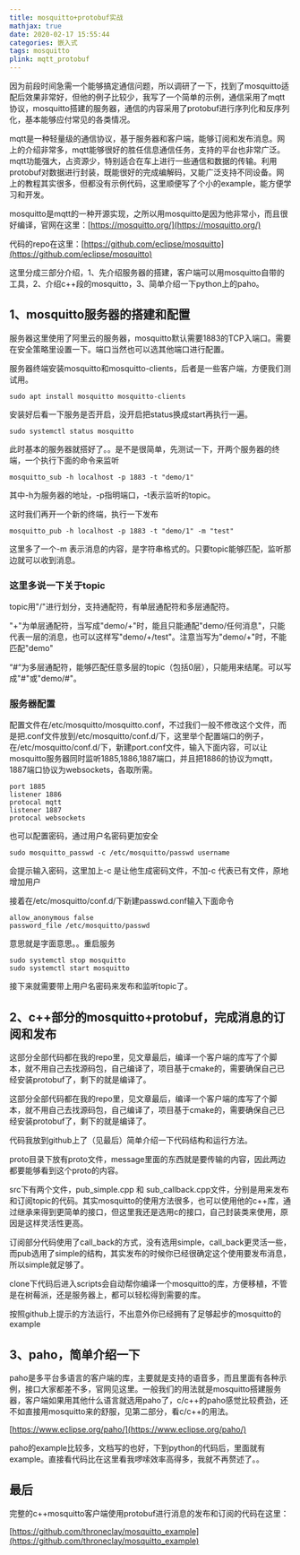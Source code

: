 ```yaml
---
title: mosquitto+protobuf实战
mathjax: true
date: 2020-02-17 15:55:44
categories: 嵌入式
tags: mosquitto
plink: mqtt_protobuf
---
```


因为前段时间急需一个能够搞定通信问题，所以调研了一下，找到了mosquitto适配后效果非常好，但他的例子比较少，我写了一个简单的示例，通信采用了mqtt协议，mosquitto搭建的服务器，通信的内容采用了protobuf进行序列化和反序列化，基本能够应付常见的各类情况。

mqtt是一种轻量级的通信协议，基于服务器和客户端，能够订阅和发布消息。网上的介绍非常多，mqtt能够很好的胜任信息通信任务，支持的平台也非常广泛。mqtt功能强大，占资源少，特别适合在车上进行一些通信和数据的传输。利用protobuf对数据进行封装，既能很好的完成编解码，又能广泛支持不同设备。网上的教程其实很多，但都没有示例代码，这里顺便写了个小的example，能方便学习和开发。

mosquitto是mqtt的一种开源实现，之所以用mosquitto是因为他非常小，而且很好编译，官网在这里：[https://mosquitto.org/](https://mosquitto.org/)

代码的repo在这里：[https://github.com/eclipse/mosquitto](https://github.com/eclipse/mosquitto)

这里分成三部分介绍，1、先介绍服务器的搭建，客户端可以用mosquitto自带的工具，2、介绍c++段的mosquitto，3、简单介绍一下python上的paho。

## 1、mosquitto服务器的搭建和配置

服务器这里使用了阿里云的服务器，mosquitto默认需要1883的TCP入端口。需要在安全策略里设置一下。端口当然也可以选其他端口进行配置。

服务器终端安装mosquitto和mosquitto-clients，后者是一些客户端，方便我们测试用。
```
sudo apt install mosquitto mosquitto-clients
```

安装好后看一下服务是否开启，没开启把status换成start再执行一遍。
```
sudo systemctl status mosquitto
```

此时基本的服务器就搭好了。。是不是很简单，先测试一下，开两个服务器的终端，一个执行下面的命令来监听
```
mosquitto_sub -h localhost -p 1883 -t "demo/1"
```

其中-h为服务器的地址，-p指明端口，-t表示监听的topic。

这时我们再开一个新的终端，执行一下发布
```
mosquitto_pub -h localhost -p 1883 -t "demo/1" -m "test"
```

这里多了一个-m 表示消息的内容，是字符串格式的。只要topic能够匹配，监听那边就可以收到消息。

### 这里多说一下关于topic

topic用"/"进行划分，支持通配符，有单层通配符和多层通配符。

"+"为单层通配符，当写成"demo/+"时，能且只能通配"demo/任何消息"，只能代表一层的消息，也可以这样写"demo/+/test"。注意当写为"demo/+"时，不能匹配"demo"

“#“为多层通配符，能够匹配任意多层的topic（包括0层），只能用来结尾。可以写成"#"或"demo/#"。

### 服务器配置

配置文件在/etc/mosquitto/mosquitto.conf，不过我们一般不修改这个文件，而是把.conf文件放到/etc/mosquitto/conf.d/下，这里举个配置端口的例子，在/etc/mosquitto/conf.d/下，新建port.conf文件，输入下面内容，可以让mosquitto服务器同时监听1885,1886,1887端口，并且把1886的协议为mqtt，1887端口协议为websockets，各取所需。
```
port 1885
listener 1886
protocal mqtt
listener 1887
protocal websockets
```

也可以配置密码，通过用户名密码更加安全
```
sudo mosquitto_passwd -c /etc/mosquitto/passwd username
```

会提示输入密码，这里加上-c 是让他生成密码文件，不加-c 代表已有文件，原地增加用户

接着在/etc/mosquitto/conf.d/下新建passwd.conf输入下面命令
```
allow_anonymous false
password_file /etc/mosquitto/passwd
```

意思就是字面意思。。重启服务
```
sudo systemctl stop mosquitto
sudo systemctl start mosquitto
```

接下来就需要带上用户名密码来发布和监听topic了。

## 2、c++部分的mosquitto+protobuf，完成消息的订阅和发布

这部分全部代码都在我的repo里，见文章最后，编译一个客户端的库写了个脚本，就不用自己去找源码包，自己编译了，项目基于cmake的，需要确保自己已经安装protobuf了，剩下的就是编译了。

这部分全部代码都在我的repo里，见文章最后，编译一个客户端的库写了个脚本，就不用自己去找源码包，自己编译了，项目基于cmake的，需要确保自己已经安装protobuf了，剩下的就是编译了。

代码我放到github上了（见最后）简单介绍一下代码结构和运行方法。

proto目录下放有proto文件，message里面的东西就是要传输的内容，因此两边都要能够看到这个proto的内容。

src下有两个文件，pub_simple.cpp 和 sub_callback.cpp文件，分别是用来发布和订阅topic的代码。其实mosquitto的使用方法很多，也可以使用他的c++库，通过继承来得到更简单的接口，但这里我还是选用c的接口，自己封装类来使用，原因是这样灵活性更高。

订阅部分代码使用了call_back的方式，没有选用simple，call_back更灵活一些，而pub选用了simple的结构，其实发布的时候你已经很确定这个使用要发布消息，所以simple就足够了。

clone下代码后进入scripts会自动帮你编译一个mosquitto的库，方便移植，不管是在树莓派，还是服务器上，都可以轻松得到需要的库。

按照github上提示的方法运行，不出意外你已经拥有了足够起步的mosquitto的example

## 3、paho，简单介绍一下

paho是多平台多语言的客户端的库，主要就是支持的语音多，而且里面有各种示例，接口大家都差不多，官网见这里。一般我们的用法就是mosquitto搭建服务器，客户端如果用其他什么语言就选用paho了，c/c++的paho感觉比较费劲，还不如直接用mosquitto来的舒服，见第二部分，看c/c++的用法。

[https://www.eclipse.org/paho/](https://www.eclipse.org/paho/)

paho的example比较多，文档写的也好，下到python的代码后，里面就有example。直接看代码比在这里看我啰嗦效率高得多，我就不再赘述了。。

## 最后

完整的c++mosquitto客户端使用protobuf进行消息的发布和订阅的代码在这里：

[https://github.com/throneclay/mosquitto_example](https://github.com/throneclay/mosquitto_example)